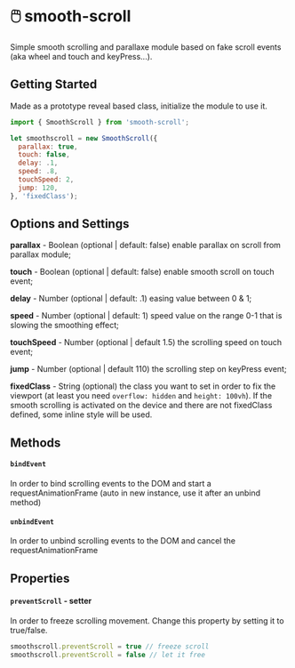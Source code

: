# 🖱️ smooth-scroll
Simple smooth scrolling and parallaxe module based on fake scroll events (aka wheel and touch and keyPress...).

## Getting Started
Made as a prototype reveal based class, initialize the module to use it.

``` javascript
import { SmoothScroll } from 'smooth-scroll';

let smoothscroll = new SmoothScroll({
  parallax: true,
  touch: false,
  delay: .1,
  speed: .8,
  touchSpeed: 2,
  jump: 120,
}, 'fixedClass');
```
## Options and Settings
**parallax** - Boolean (optional | default: false) enable parallax on scroll from parallax module;

**touch** - Boolean (optional | default: false) enable smooth scroll on touch event;

**delay** - Number (optional | default: .1) easing value between 0 & 1;

**speed** - Number (optional | default: 1) speed value on the range 0-1 that is slowing the smoothing effect;

**touchSpeed** - Number (optional | default 1.5) the scrolling speed on touch event;

**jump** - Number (optional | default 110) the scrolling step on keyPress event;

**fixedClass** - String (optional) the class you want to set in order to fix the viewport (at least you need `overflow: hidden` and `height: 100vh`). If the smooth scrolling is activated on the device and there are not fixedClass defined, some inline style will be used.


## Methods
#### ```bindEvent```
In order to bind scrolling events to the DOM and start a requestAnimationFrame (auto in new instance, use it after an unbind method) 

#### ```unbindEvent```
In order to unbind scrolling events to the DOM and cancel the requestAnimationFrame

## Properties
#### ```preventScroll``` - setter
In order to freeze scrolling movement. Change this property by setting it to true/false.
``` javascript
smoothscroll.preventScroll = true // freeze scroll
smoothscroll.preventScroll = false // let it free
```
